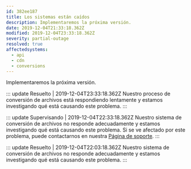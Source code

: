 ```yaml
---
id: 382ee187
title: Los sistemas están caídos
description: Implementaremos la próxima versión.
date: 2019-12-04T21:33:18.362Z
modified: 2019-12-04T23:33:18.362Z
severity: partial-outage
resolved: true
affectedsystems:
  - api
  - cdn
  - conversions
---
```


Implementaremos la próxima versión.


::: update Resuelto | 2019-12-04T23:33:18.362Z
Nuestro proceso de conversión de archivos está respondiendo lentamente y estamos investigando qué está causando este problema.
:::

::: update Supervisando | 2019-12-04T22:33:18.362Z
Nuestro sistema de conversión de archivos no responde adecuadamente y estamos investigando qué está causando este problema. Si se ve afectado por este problema, puede contactarnos en nuestra [Página de soporte](https://statusfy.marquez.co).
:::

::: update Resuelto | 2019-12-04T22:03:18.362Z
Nuestro sistema de conversión de archivos no responde adecuadamente y estamos investigando qué está causando este problema.
:::

